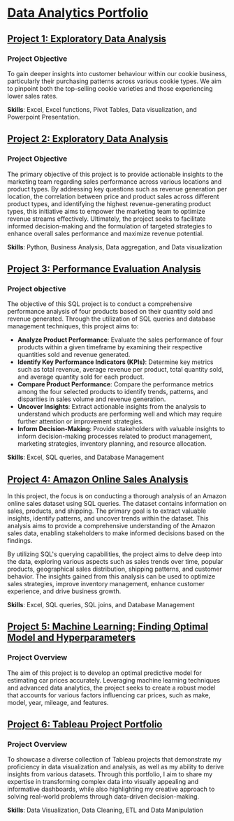 # [Data Analytics Portfolio](https://github.com/Kholeka98/Kholeka_Sibiya_Portfolio.github.io)

## [Project 1: Exploratory Data Analysis](https://github.com/Kholeka98/Data_Cleaning_Excel/blob/main)

### Project Objective
To gain deeper insights into customer behaviour within our cookie business, particularly their purchasing patterns across various cookie types. We aim to pinpoint both the top-selling cookie varieties and those experiencing lower sales rates.

**Skills**: Excel, Excel functions, Pivot Tables, Data visualization, and Powerpoint Presentation.

## [Project 2: Exploratory Data Analysis](https://github.com/Kholeka98/Data_Cleaning_Excel/blob/main)

### Project Objective
The primary objective of this project is to provide actionable insights to the marketing team regarding sales performance across various locations and product types. By addressing key questions such as revenue generation per location, the correlation between price and product sales across different product types, and identifying the highest revenue-generating product types, this initiative aims to empower the marketing team to optimize revenue streams effectively. Ultimately, the project seeks to facilitate informed decision-making and the formulation of targeted strategies to enhance overall sales performance and maximize revenue potential.

**Skills**: Python, Business Analysis, Data aggregation, and Data visualization

## [Project 3: Performance Evaluation Analysis](https://github.com/Kholeka98/Performance-Evaluation)

### Project objective
The objective of this SQL project is to conduct a comprehensive performance analysis of four products based on their quantity sold and revenue generated. Through the utilization of SQL queries and database management techniques, this project aims to:
- **Analyze Product Performance**: Evaluate the sales performance of four products within a given timeframe by examining their respective quantities sold and revenue generated.
- **Identify Key Performance Indicators (KPIs)**: Determine key metrics such as total revenue, average revenue per product, total quantity sold, and average quantity sold for each product.
- **Compare Product Performance**: Compare the performance metrics among the four selected products to identify trends, patterns, and disparities in sales volume and revenue generation.
- **Uncover Insights**: Extract actionable insights from the analysis to understand which products are performing well and which may require further attention or improvement strategies.
- **Inform Decision-Making**: Provide stakeholders with valuable insights to inform decision-making processes related to product management, marketing strategies, inventory planning, and resource allocation.

**Skills**: Excel, SQL queries, and Database Management

## [Project 4: Amazon Online Sales Analysis](https://github.com/Kholeka98/Amazon-analysis)
In this project, the focus is on conducting a thorough analysis of an Amazon online sales dataset using SQL queries. The dataset contains information on sales, products, and shipping. The primary goal is to extract valuable insights, identify patterns, and uncover trends within the dataset. This analysis aims to provide a comprehensive understanding of the Amazon sales data, enabling stakeholders to make informed decisions based on the findings.

By utilizing SQL's querying capabilities, the project aims to delve deep into the data, exploring various aspects such as sales trends over time, popular products, geographical sales distribution, shipping patterns, and customer behavior. The insights gained from this analysis can be used to optimize sales strategies, improve inventory management, enhance customer experience, and drive business growth.

**Skills**: Excel, SQL queries, SQL joins, and Database Management


## [Project 5: Machine Learning: Finding Optimal Model and Hyperparameters](https://github.com/Kholeka98/Machine-learning)

### Project Overview
The aim of this project is to develop an optimal predictive model for estimating car prices accurately. Leveraging machine learning techniques and advanced data analytics, the project seeks to create a robust model that accounts for various factors influencing car prices, such as make, model, year, mileage, and features.


## [Project 6: Tableau Project Portfolio](https://public.tableau.com/app/profile/kholeka.sibiya/vizzes)
### Project Overview
To showcase a diverse collection of Tableau projects that demonstrate my proficiency in data visualization and analysis, as well as my ability to derive insights from various datasets. Through this portfolio, I aim to share my expertise in transforming complex data into visually appealing and informative dashboards, while also highlighting my creative approach to solving real-world problems through data-driven decision-making.

**Skills**: Data Visualization, Data Cleaning, ETL and Data Manipulation
